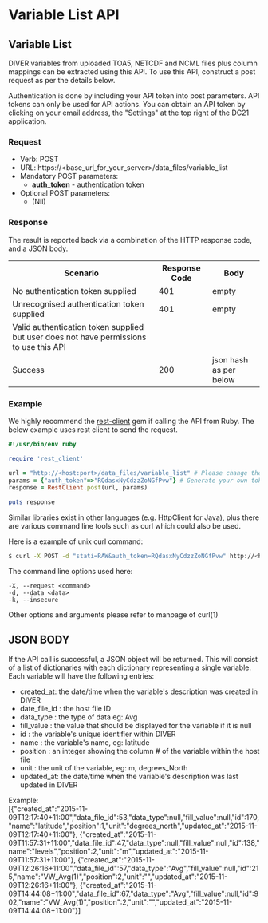 # Variable List API

## Variable List
DIVER variables from uploaded TOA5, NETCDF and NCML files plus column mappings can be extracted using this API. To use this API, construct a post request as per the details below.

Authentication is done by including your API token into post parameters. API tokens can only be used for API actions. You can obtain an API token by clicking on your email address, the "Settings" at the top right of the DC21 application.

### Request

* Verb: POST
* URL: https://\<base_url_for_your_server\>/data_files/variable_list
* Mandatory POST parameters:
  * **auth_token** - authentication token
* Optional POST parameters:
  * (Nil)

### Response
The result is reported back via a combination of the HTTP response code, and a JSON body.
<table>
 <tr>
  <th>Scenario</th>
  <th>Response Code</th>
  <th>Body</th>
 </tr>
 <tr>
  <td>No authentication token supplied</td>
  <td>401</td>
  <td>empty</td>
 </tr>
 <tr>
  <td>Unrecognised authentication token supplied</td>
  <td>401</td>
  <td>empty</td>
 </tr>
 <tr>
  <td>Valid authentication token supplied but user does not
  have permissions to use this API</td>
  <td></td>
  <td></td>
 </tr>
 <tr>
  <td>Success</td>
  <td>200</td>
  <td>json hash as per below</td>
 </tr>
</table>


### Example
We highly recommend the [rest-client](https://github.com/rest-client/rest-client) gem if calling the API from Ruby. The below example uses rest client to send the request.

```ruby
#!/usr/bin/env ruby

require 'rest_client'

url = "http://<host:port>/data_files/variable_list" # Please change the host:port part!
params = {"auth_token"=>"RQdasxNyCdzzZoNGfPvw"} # Generate your own token and paste here
response = RestClient.post(url, params)

puts response
```

Similar libraries exist in other languages (e.g. HttpClient for Java), plus there are various command line tools such as curl which could also be used.

Here is a example of unix curl command:

```bash
$ curl -X POST -d "stati=RAW&auth_token=RQdasxNyCdzzZoNGfPvw" http://<host:port>/data_files/variable_list
```

The command line options used here:
```
-X, --request <command>
-d, --data <data>
-k, --insecure
```

Other options and arguments please refer to manpage of curl(1)

## JSON BODY

If the API call is successful, a JSON object will be returned. This will consist of a list of dictionaries with each dictionary representing a single variable. Each variable will have the following entries:
- created_at: the date/time when the variable's description was created in DIVER
- date_file_id : the host file ID
- data_type : the type of data eg: Avg
- fill_value : the value that should be displayed for the variable if it is null
- id : the variable's unique identifier within DIVER
- name : the variable's name, eg: latitude
- position : an integer showing the column # of the variable within the host file
- unit : the unit of the variable, eg: m, degrees_North
- updated_at: the date/time when the variable's description was last updated in DIVER

Example:  
[{"created_at":"2015-11-09T12:17:40+11:00","data_file_id":53,"data_type":null,"fill_value":null,"id":170,"name":"latitude","position":1,"unit":"degrees_north","updated_at":"2015-11-09T12:17:40+11:00"},
{"created_at":"2015-11-09T11:57:31+11:00","data_file_id":47,"data_type":null,"fill_value":null,"id":138,"name":"levels","position":2,"unit":"m","updated_at":"2015-11-09T11:57:31+11:00"},
{"created_at":"2015-11-09T12:26:16+11:00","data_file_id":57,"data_type":"Avg","fill_value":null,"id":215,"name":"VW_Avg(1)","position":2,"unit":"","updated_at":"2015-11-09T12:26:16+11:00"},
{"created_at":"2015-11-09T14:44:08+11:00","data_file_id":67,"data_type":"Avg","fill_value":null,"id":902,"name":"VW_Avg(1)","position":2,"unit":"","updated_at":"2015-11-09T14:44:08+11:00"}]
